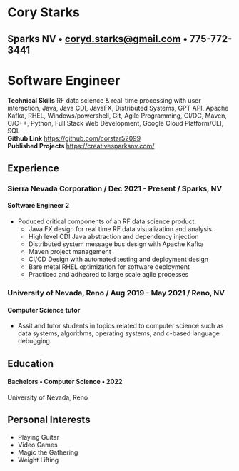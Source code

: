 # Cory Starks
## Sparks NV • coryd.starks@gmail.com • 775-772-3441
# Software Engineer 

**Technical Skills** RF data science & real-time processing with user interaction, Java, Java CDI, JavaFX, Distributed Systems, GPT API, Apache Kafka, RHEL, Windows/powershell, Git, Agile Programming, CI/DC, Maven, C/C++, Python, Full Stack Web Development, Google Cloud Platform/CLI, SQL </br>
**Github Link** https://github.com/corstar52099 </br>
**Published Projects** https://creativesparksnv.com/

## Experience
### Sierra Nevada Corporation / Dec 2021 - Present / Sparks, NV
####  Software Engineer 2
* Poduced critical components of an RF data science product.
    * Java FX design for real time RF data visualization and analysis.
    * High level CDI Java abstraction and dependency injection
    * Distributed system message bus design with Apache Kafka
    * Maven project management
    * CI/CD Design with automated testing and deployment design
    * Bare metal RHEL optimization for software deployment
    * Practiced and adheared to large scale agile processes

### University of Nevada, Reno / Aug 2019 - May 2021 / Reno, NV
#### Computer Science tutor
* Assit and tutor students in topics related to computer science such as data systems, algorithms, operating systems, and c-based language debugging.

## Education
#### Bachelors • Computer Science • 2022
University of Nevada, Reno

## Personal Interests
* Playing Guitar
* Video Games
* Magic the Gathering
* Weight Lifting
